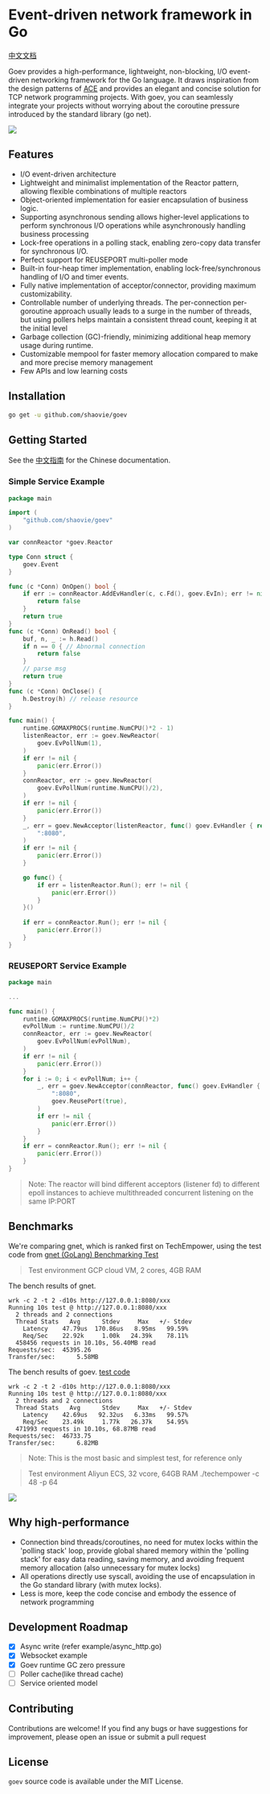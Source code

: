 # Event-driven network framework in Go
[中文文档](https://zhuanlan.zhihu.com/p/648641683)

Goev provides a high-performance, lightweight, non-blocking, I/O event-driven networking framework for the Go language. It draws inspiration from the design patterns of [ACE](http://www.dre.vanderbilt.edu/~schmidt/ACE-overview.html) and provides an elegant and concise solution for TCP network programming projects. With goev, you can seamlessly integrate your projects without worrying about the coroutine pressure introduced by the standard library (go net).

![](images/goev.png)
## Features

* I/O event-driven architecture
* Lightweight and minimalist implementation of the Reactor pattern, allowing flexible combinations of multiple reactors
* Object-oriented implementation for easier encapsulation of business logic.
* Supporting asynchronous sending allows higher-level applications to perform synchronous I/O operations while asynchronously handling business processing
* Lock-free operations in a polling stack, enabling zero-copy data transfer for synchronous I/O.
* Perfect support for REUSEPORT multi-poller mode
* Built-in four-heap timer implementation, enabling lock-free/synchronous handling of I/O and timer events.
* Fully native implementation of acceptor/connector, providing maximum customizability.
* Controllable number of underlying threads. The per-connection per-goroutine approach usually leads to a surge in the number of threads, but using pollers helps maintain a consistent thread count, keeping it at the initial level
* Garbage collection (GC)-friendly, minimizing additional heap memory usage during runtime.
* Customizable mempool for faster memory allocation compared to make and more precise memory management
* Few APIs and low learning costs

## Installation

```bash
go get -u github.com/shaovie/goev
```

## Getting Started

See the [中文指南](DOCUMENT_CN.md) for the Chinese documentation.

### Simple Service Example

```go
package main

import (
    "github.com/shaovie/goev"
)

var connReactor *goev.Reactor

type Conn struct {
	goev.Event
}

func (c *Conn) OnOpen() bool {
	if err := connReactor.AddEvHandler(c, c.Fd(), goev.EvIn); err != nil {
		return false
	}
	return true
}
func (c *Conn) OnRead() bool {
	buf, n, _ := h.Read()
	if n == 0 { // Abnormal connection
		return false
	}
    // parse msg
    return true
}
func (c *Conn) OnClose() {
    h.Destroy(h) // release resource
}

func main() {
	runtime.GOMAXPROCS(runtime.NumCPU()*2 - 1)
	listenReactor, err := goev.NewReactor(
		goev.EvPollNum(1),
	)
	if err != nil {
		panic(err.Error())
	}
	connReactor, err := goev.NewReactor(
		goev.EvPollNum(runtime.NumCPU()/2),
	)
	if err != nil {
		panic(err.Error())
	}
	_, err = goev.NewAcceptor(listenReactor, func() goev.EvHandler { return new(Conn) },
		":8080",
	)
	if err != nil {
		panic(err.Error())
	}

	go func() {
		if err = listenReactor.Run(); err != nil {
			panic(err.Error())
		}
	}()
    
	if err = connReactor.Run(); err != nil {
		panic(err.Error())
	}
}

```

### REUSEPORT Service Example

```go
package main

...

func main() {
	runtime.GOMAXPROCS(runtime.NumCPU()*2)
	evPollNum := runtime.NumCPU()/2
	connReactor, err := goev.NewReactor(
		goev.EvPollNum(evPollNum),
	)
	if err != nil {
		panic(err.Error())
	}
    for i := 0; i < evPollNum; i++ {
        _, err = goev.NewAcceptor(connReactor, func() goev.EvHandler { return new(Conn) },
            ":8080",
            goev.ReusePort(true),
        )
        if err != nil {
            panic(err.Error())
        }
    }
	if err = connReactor.Run(); err != nil {
		panic(err.Error())
	}
}

```
> Note: The reactor will bind different acceptors (listener fd) to different epoll instances to achieve multithreaded concurrent listening on the same IP:PORT

## Benchmarks

We're comparing gnet, which is ranked first on TechEmpower, using the test code from [gnet (GoLang) Benchmarking Test](https://github.com/TechEmpower/FrameworkBenchmarks/tree/master/frameworks/Go/gnet)

> Test environment GCP cloud VM, 2 cores, 4GB RAM

The bench results of gnet.
```text
wrk -c 2 -t 2 -d10s http://127.0.0.1:8080/xxx
Running 10s test @ http://127.0.0.1:8080/xxx
  2 threads and 2 connections
  Thread Stats   Avg      Stdev     Max   +/- Stdev
    Latency    47.79us  170.86us   8.95ms   99.59%
    Req/Sec    22.92k     1.00k   24.39k    78.11%
  458456 requests in 10.10s, 56.40MB read
Requests/sec:  45395.26
Transfer/sec:      5.58MB
```

The bench results of goev. [test code](https://github.com/shaovie/goev/blob/main/example/techempower.go)
```text
wrk -c 2 -t 2 -d10s http://127.0.0.1:8080/xxx
Running 10s test @ http://127.0.0.1:8080/xxx
  2 threads and 2 connections
  Thread Stats   Avg      Stdev     Max   +/- Stdev
    Latency    42.69us   92.32us   6.33ms   99.57%
    Req/Sec    23.49k     1.77k   26.37k    54.95%
  471993 requests in 10.10s, 68.87MB read
Requests/sec:  46733.75
Transfer/sec:      6.82MB
```
> Note: This is the most basic and simplest test, for reference only

> Test environment Aliyun ECS, 32 vcore, 64GB RAM  ./techempower -c 48 -p 64

![](images/bench-32v-64g.png)

## Why high-performance

* Connection bind threads/coroutines, no need for mutex locks within the 'polling stack' loop, provide global shared memory within the 'polling stack' for easy data reading, saving memory, and avoiding frequent memory allocation (also unnecessary for mutex locks)
* All operations directly use syscall, avoiding the use of encapsulation in the Go standard library (with mutex locks).
* Less is more, keep the code concise and embody the essence of network programming

## Development Roadmap

- [x] Async write (refer example/async_http.go)
- [x] Websocket example
- [x] Goev runtime GC zero pressure
- [ ] Poller cache(like thread cache)
- [ ] Service oriented model

## Contributing
Contributions are welcome! If you find any bugs or have suggestions for improvement, please open an issue or submit a pull request

## License
`goev` source code is available under the MIT License.
